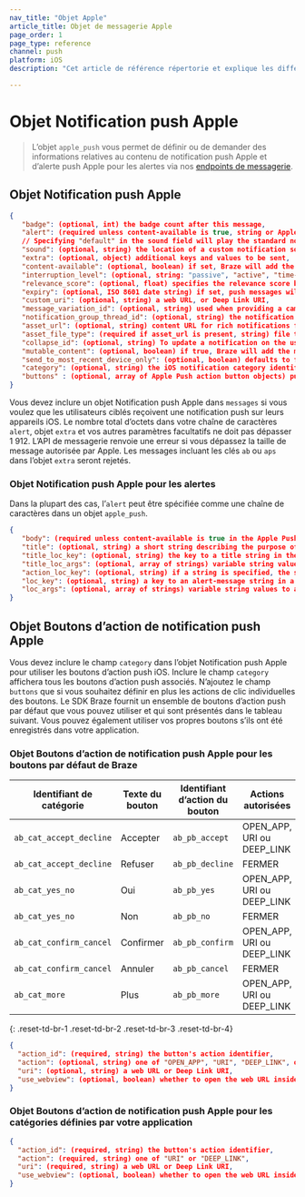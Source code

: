 ```yaml
---
nav_title: "Objet Apple"
article_title: Objet de messagerie Apple
page_order: 1
page_type: reference
channel: push
platform: iOS
description: "Cet article de référence répertorie et explique les différents objets Apple utilisés chez Braze."

---
```


# Objet Notification push Apple

> L’objet `apple_push` vous permet de définir ou de demander des informations relatives au contenu de notification push Apple et d’alerte push Apple pour les alertes via nos [endpoints de messagerie]({{site.baseurl}}/api/endpoints/messaging).

## Objet Notification push Apple

```json
{
   "badge": (optional, int) the badge count after this message,
   "alert": (required unless content-available is true, string or Apple Push Alert Object) the notification message,
   // Specifying "default" in the sound field will play the standard notification sound
   "sound": (optional, string) the location of a custom notification sound within the app,
   "extra": (optional, object) additional keys and values to be sent,
   "content-available": (optional, boolean) if set, Braze will add the "content-available" flag to the push payload,
   "interruption_level": (optional, string: "passive", "active", "time-sensitive", or "critical") specifies the interruption level passed (iOS 15+),
   "relevance_score": (optional, float) specifies the relevance score between 0.0 and 1.0 used for grouping notification summaries (iOS 15+),
   "expiry": (optional, ISO 8601 date string) if set, push messages will expire at the specified datetime,
   "custom_uri": (optional, string) a web URL, or Deep Link URI,
   "message_variation_id": (optional, string) used when providing a campaign_id to specify which message variation this message should be tracked under (must be an iOS Push Message),
   "notification_group_thread_id": (optional, string) the notification group thread ID the notification will be sent with,
   "asset_url": (optional, string) content URL for rich notifications for devices using iOS 10 or higher,
   "asset_file_type": (required if asset_url is present, string) file type of the asset - one of "aif", "gif", "jpg", "m4a", "mp3", "mp4", "png", or "wav",
   "collapse_id": (optional, string) To update a notification on the user's device once you've issued it, send another notification with the same collapse ID you used previously
   "mutable_content": (optional, boolean) if true, Braze will add the mutable-content flag to the payload and set it to 1. The mutable-content flag is automatically set to 1 when sending a rich notification, regardless of the value of this parameter.
   "send_to_most_recent_device_only": (optional, boolean) defaults to false, if set to true, Braze will only send this push to a user's most recently used iOS device, rather than all eligible iOS devices,
   "category": (optional, string) the iOS notification category identifier for displaying push action buttons,
   "buttons" : (optional, array of Apple Push action button objects) push action buttons to display
}
```

Vous devez inclure un objet Notification push Apple dans `messages` si vous voulez que les utilisateurs ciblés reçoivent une notification push sur leurs appareils iOS. Le nombre total d’octets dans votre chaîne de caractères `alert`, objet `extra` et vos autres paramètres facultatifs ne doit pas dépasser 1 912. L’API de messagerie renvoie une erreur si vous dépassez la taille de message autorisée par Apple. Les messages incluant les clés `ab` ou `aps` dans l’objet `extra` seront rejetés.

### Objet Notification push Apple pour les alertes

Dans la plupart des cas, l’`alert` peut être spécifiée comme une chaîne de caractères dans un objet `apple_push`.

```json
{
   "body": (required unless content-available is true in the Apple Push Object, string) the text of the alert message,
   "title": (optional, string) a short string describing the purpose of the notification, displayed as part of the Apple Watch notification interface,
   "title_loc_key": (optional, string) the key to a title string in the `Localizable.strings` file for the current localization,
   "title_loc_args": (optional, array of strings) variable string values to appear in place of the format specifiers in title_loc_key,
   "action_loc_key": (optional, string) if a string is specified, the system displays an alert that includes the Close and View buttons, the string is used as a key to get a localized string in the current localization to use for the right button's title instead of "View",
   "loc_key": (optional, string) a key to an alert-message string in a Localizable.strings file for the current localization,
   "loc_args": (optional, array of strings) variable string values to appear in place of the format specifiers in loc_key
}
```

## Objet Boutons d’action de notification push Apple

Vous devez inclure le champ `category` dans l’objet Notification push Apple pour utiliser les boutons d’action push iOS. Inclure le champ `category` affichera tous les boutons d’action push associés. N’ajoutez le champ `buttons` que si vous souhaitez définir en plus les actions de clic individuelles des boutons. Le SDK Braze fournit un ensemble de boutons d’action push par défaut que vous pouvez utiliser et qui sont présentés dans le tableau suivant. Vous pouvez également utiliser vos propres boutons s’ils ont été enregistrés dans votre application.

### Objet Boutons d’action de notification push Apple pour les boutons par défaut de Braze

| Identifiant de catégorie   | Texte du bouton | Identifiant d’action du bouton | Actions autorisées         |
|-----------------------|-------------|--------------------------|-------------------------|
| `ab_cat_accept_decline` | Accepter      | `ab_pb_accept`             | OPEN_APP, URI ou DEEP_LINK |
| `ab_cat_accept_decline` | Refuser     | `ab_pb_decline`            | FERMER                   |
| `ab_cat_yes_no`         | Oui         | `ab_pb_yes`                | OPEN_APP, URI ou DEEP_LINK |
| `ab_cat_yes_no`         | Non          | `ab_pb_no`                 | FERMER                   |
| `ab_cat_confirm_cancel` | Confirmer     | `ab_pb_confirm`            | OPEN_APP, URI ou DEEP_LINK |
| `ab_cat_confirm_cancel` | Annuler      | `ab_pb_cancel`             | FERMER                   |
| `ab_cat_more`           | Plus        | `ab_pb_more`               | OPEN_APP, URI ou DEEP_LINK |
{: .reset-td-br-1 .reset-td-br-2 .reset-td-br-3  .reset-td-br-4}

```json
{
  "action_id": (required, string) the button's action identifier,
  "action": (optional, string) one of "OPEN_APP", "URI", "DEEP_LINK", or "CLOSE". Defaults to either "OPEN_APP" or "CLOSE" depending on the button,
  "uri": (optional, string) a web URL or Deep Link URI,
  "use_webview": (optional, boolean) whether to open the web URL inside the app if the action is "URI", defaults to true
}
```

### Objet Boutons d’action de notification push Apple pour les catégories définies par votre application

```json
{
  "action_id": (required, string) the button's action identifier,
  "action": (required, string) one of "URI" or "DEEP_LINK",
  "uri": (required, string) a web URL or Deep Link URI,
  "use_webview": (optional, boolean) whether to open the web URL inside the app if the action is "URI", defaults to true
}
```
